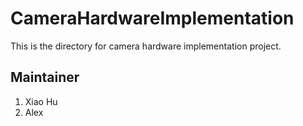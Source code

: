 # CameraHardwareImplementation
This is the directory for camera hardware implementation project.

## Maintainer
1. Xiao Hu
2. Alex

